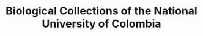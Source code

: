 ---
lang-ref: home
layout: home
title: <strong>Biological Collections of the National University of Colombia</strong>
description: Search portal for the biological collections of the National University.
background: /assets/images/hero_section_image.jpg
imageLicense: Universidad Nacional de Colombia
height: 90vh
parallax: true
lang: en
lang-ref: home
permalink: /
cta:
  - text: Ocurrences
    href: /specimen/search
    isPrimary: true
  - text: Collections
    href: /collection/search
  - text: About
    href: /about
composition:
  - type: heroImage # the block type
  - type: stats
    data: sections.stats
  - type: split
    data: sections.project
permalink: /
---